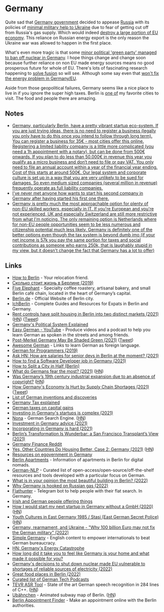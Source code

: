 # Germany

Quite sad that [Germany government](https://twitter.com/ViolavonCramon/status/1535621476707098624) decided to appease [Russia](russia.md) with its policies of [minimal military help to Ukraine](https://www.reddit.com/r/worldnews/comments/vuru3u/ukraine_cant_have_natostyle_security_guarantees/) due to fear of getting cut off from Russia's gas supply. Which would indeed [destroy a large portion of EU economy](https://www.reddit.com/r/worldnews/comments/vuru3u/comment/iffwkh2/?utm_source=reddit&utm_medium=web2x&context=3). This reliance on Russian energy export is the only reason the Ukraine war was allowed to happen in the first place.

What's even more tragic is that some [minor political 'green party' managed to ban off nuclear in Germany](https://twitter.com/mark_lynas/status/1545345583262695424). I hope things change and change soon because further reliance on non EU made energy sources means no good prosperous future for whole of EU. There's lots of fascinating research happening to [solve fusion](https://astralcodexten.substack.com/p/your-book-review-the-future-of-fusion) so will see. Although some say even that [won't fix the energy problem in Germany/EU](https://news.ycombinator.com/item?id=32104875).

Aside from those geopolitical failures, Germany seems like a nice place to live in if you ignore the super high taxes. Berlin is [one of](visited.md) my favorite cities to visit. The food and people there are amazing.

## Notes

- [Germany, particularly Berlin, have a pretty vibrant startup eco-system. If you are just trying ideas, there is no need to register a business (legally you only have to do this once you intend to follow through long term). You can register a business for 35€ - most cities offer this online. Registering a limited liability company is a little more complicated (you need a 1h appointment with a notary), but can be done from 500€ onwards. If you plan to do less than 50.000€ in revenue this year you qualify as a micro business and don‘t need to file or pay VAT. You only need to file an annual account within a year of the financial year ending. Cost of this starts at around 500€. Our legal system and corporate culture is set up in a way that you are very unlikely to be sued for damages. So even medium sized companies (several million in revenue) frequently operate as full liability companies.](https://news.ycombinator.com/item?id=31622265)
- [I've never met anyone how wants to start his second company in Germany after having started his first one there.](https://twitter.com/thefrankbraun/status/1341199262852538369)
- [Germany is pretty much the most approachable option for plenty of non-EU skilled workers, especially in IT. If you're European and you're not experienced, UK and especially Switzerland are still more restrictive from what I'm noticing. The only remaining option is Netherlands where for non-EU people opportunities seem to be less numerous and citizenship potential much less likely. Germany is definitely one of the better options even though the tax system is beyond dumb imo (if your net income is 57k you pay the same portion for taxes and social contributions as someone who earns 250k, that is laughably stupid in my view, but it doesn't change the fact that Germany has a lot to offer)](https://www.reddit.com/r/cscareerquestionsEU/comments/rmvie4/i_think_there_should_be_more_focus_on_net_salary/)

## Links

- [How to Berlin](https://howtoberlin.de/en/) - Your relocation friend.
- [Сколько стоит жизнь в Берлине (2019)](https://journal.tinkoff.ru/life-in-berlin/)
- [Five Elephant](https://www.fiveelephant.com/) - Specialty coffee roastery, artisanal bakery, and small Berlin café chain, located in the heart of Germany’s capital.
- [Berlin.de](https://www.berlin.de/en/) - Official Website of Berlin city.
- [IchBerlin](https://ichberlin.com/) - Complete Guides and Resources for Expats in Berlin and Germany.
- [Rent controls have split housing in Berlin into two distinct markets (2021)](https://www.bloomberg.com/opinion/articles/2021-03-02/berlin-s-rent-controls-are-proving-to-be-the-disaster-we-feared) ([HN](https://news.ycombinator.com/item?id=26315434)) ([Tweet](https://twitter.com/andreaskluth/status/1366691926804754440))
- [Germany's Political System Explained](https://www.youtube.com/watch?v=v-Wf1UoV-wU)
- [Easy German - YouTube](https://www.youtube.com/c/EasyGerman/videos) - Produce videos and a podcast to help you learn German as spoken in the streets and among friends.
- [Post-Merkel Germany May Be Shaded Green (2021)](https://www.nytimes.com/2021/04/17/world/europe/germany-green-party-merkel.html) ([Tweet](https://twitter.com/v_milov/status/1386241988190605319))
- [Awesome German](https://github.com/willianpaixao/awesome-german) - Links to learn German as foreign language.
- [German for Programmers (2019)](https://wickedchicken.github.io/post/german-for-programmers/)
- [Ask HN: How are salaries for senior devs in Berlin at the moment? (2021)](https://news.ycombinator.com/item?id=27912487)
- [How to find a Software Developer job in Germany (2021)](https://www.reddit.com/r/cscareerquestionsEU/comments/opzu4d/guide_how_to_find_a_software_developer_job_in/)
- [How to Split a City in Half (Berlin)](https://www.youtube.com/watch?v=P6qg0sKJJKM)
- [What do Germans fear the most? (2021)](https://www.dw.com/en/what-do-germans-fear-the-most/a-59129913) ([HN](https://news.ycombinator.com/item?id=28509321))
- [Was Germany’s 19th century industrial expansion due to an absence of copyright?](https://www.spiegel.de/international/zeitgeist/no-copyright-law-the-real-reason-for-germany-s-industrial-expansion-a-710976.html) ([HN](https://news.ycombinator.com/item?id=28574998))
- [How Germany's Economy Is Hurt by Supply Chain Shortages (2021)](https://www.nytimes.com/2021/10/05/business/germany-economy.html) ([Tweet](https://twitter.com/eladgil/status/1445735768698208256))
- [List of German inventions and discoveries](https://en.wikipedia.org/wiki/List_of_German_inventions_and_discoveries)
- [Germany Tax explained](https://www.expatfinance.us/germany/investment-taxes)
- [German taxes on capital gains](https://www.expatfinance.us/germany/investment-taxes)
- [Investing in Germany's startups is complex (2021)](https://twitter.com/t_blom/status/1449007004371009536)
- [Nona](https://www.nona.de/) - German Search Engine. ([HN](https://news.ycombinator.com/item?id=29267455))
- [Investment in Germany advice (2021)](https://www.reddit.com/r/eupersonalfinance/comments/qzlqh5/new_to_investment_in_germany/)
- [Incorporating in Germany is hard (2021)](https://twitter.com/andreasklinger/status/1466333639176859651)
- [Berlin’s Transformation Is Wunderbar: a San Francisco Transplant’s View (2021)](https://sf.streetsblog.org/2021/12/06/berlins-transformation-is-wunderbar-a-san-francisco-transplants-view/)
- [Germany Finance Reddit](https://www.reddit.com/r/Finanzen/wiki/index)
- [Yes, Other Countries Do Housing Better, Case 2: Germany (2021)](https://www.sightline.org/2021/05/27/yes-other-countries-do-housing-better-case-2-germany/) ([HN](https://news.ycombinator.com/item?id=29721535))
- [Resources on egovernment in Germany](https://github.com/codedust/awesome-egov-de)
- [Berlin Apartments](https://github.com/shuding/berlin-apartments) - Information of apartments in Berlin for digital nomads.
- [German-NLP](https://github.com/adbar/German-NLP) - Curated list of open-access/open-source/off-the-shelf resources and tools developed with a particular focus on German.
- [What is in your opinion the most beautiful building in Berlin? (2022)](https://www.reddit.com/r/berlin/comments/umels3/what_is_in_your_opinion_the_most_beautiful/)
- [Why Germany is hooked on Russian gas (2022)](https://www.youtube.com/watch?v=iMiQeS1XywA)
- [Flathunter](https://github.com/flathunters/flathunter) - Telegram bot to help people with their flat search. In Germany.
- [Irish and German people offering things](https://twitter.com/killersundymann/status/1446131283969589250)
- [How I would start my next startup in Germany without a GmbH (2020)](https://richventures.com/posts/how-i-would-start-my-next-startup-in-germany-without-a-gmbh) ([HN](https://news.ycombinator.com/item?id=31601638))
- [Youth Cultures in East Germany 1985 / Stasi (East German Secret Police)](https://twitter.com/psychotronica_/status/1533839573108903939) ([HN](https://news.ycombinator.com/item?id=31667247))
- [Germany, rearmament, and Ukraine - "Why 100 billion Euro may not fix the German military" (2022)](https://www.youtube.com/watch?v=8jDUVtUA7rg)
- [Simple Germany](https://www.simplegermany.com/) - English content to empower internationals to beat German bureaucracy.
- [HN: Germany's Energy Catastrophe](https://quillette.com/2022/07/14/germanys-energy-catastrophe/)
- [How long did it take you to feel like Germany is your home and what made it possible for you?](https://twitter.com/YesVirginia_/status/1549314173728948225)
- [Germany's decisions to shut down nuclear made EU vulnerable to shortages of reliable sources of electricity (2022)](https://twitter.com/DoombergT/status/1550774894618705920)
- [Great food places in Berlin (2022)](https://www.reddit.com/r/berlin/comments/w8ebjl/people_from_other_countries_where_is_the_best/)
- [Curated list of German Tech Podcasts](https://github.com/EngineeringKiosk/GermanTechPodcasts)
- [TEVR ASR Tool](https://github.com/DeutscheKI/tevr-asr-tool) - State of the art German speech recognition in 284 lines of C++. ([HN](https://news.ycombinator.com/item?id=32409966))
- [Ubähnchen](https://xn--ubhnchen-1za.vercel.app/en) - Animated subway map of Berlin. ([HN](https://news.ycombinator.com/item?id=32647227))
- [Berlin Appointment Finder](https://github.com/volkan/appointment-finder-berlin) - Make an appointment online with the Berlin authorities.
